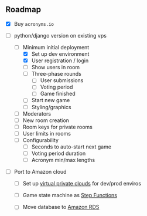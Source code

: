 ## Roadmap

- [x] Buy `acronyms.io`

- [ ] python/django version on existing vps
  - [ ] Minimum initial deployment
    - [x] Set up dev environment
    - [x] User registration / login
    - [ ] Show users in room
    - [ ] Three-phase rounds
      - [ ] User submissions
      - [ ] Voting period
      - [ ] Game finished
    - [ ] Start new game
    - [ ] Styling/graphics
  - [ ] Moderators
  - [ ] New room creation
  - [ ] Room keys for private rooms
  - [ ] User limits in rooms
  - [ ] Configurability
    - [ ] Seconds to auto-start next game
    - [ ] Voting period duration
    - [ ] Acronym min/max lengths

- [ ] Port to Amazon cloud
  - [ ] Set up [virtual private clouds](https://docs.aws.amazon.com/vpc/latest/userguide/what-is-amazon-vpc.html) for dev/prod enviros
  - [ ] Game state machine as [Step Functions](https://aws.amazon.com/step-functions/)
  - [ ] Move database to [Amazon RDS](https://aws.amazon.com/rds/)

